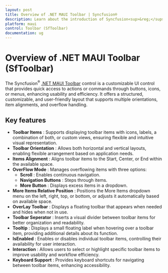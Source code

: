```yaml
---
layout: post
title: Overview of .NET MAUI Toolbar | Syncfusion®
description: Learn about the introduction of Syncfusion<sup>&reg;</sup> .NET MAUI Toolbar(SfToolbar) control, its basic features, and the functionalities of Toolbar.
platform: maui
control: Toolbar (SfToolbar)
documentation: ug
---
```

 
# Overview of .NET MAUI Toolbar (SfToolbar)

The Syncfusion<sup>&reg;</sup> [.NET MAUI Toolbar](https://help.syncfusion.com/cr/maui/Syncfusion.Maui.Toolbar.SfToolbar.html) control is a customizable UI control that provides quick access to actions or commands through buttons, icons, or menus, enhancing usability and efficiency. It offers a structured, customizable, and user-friendly layout that supports multiple orientations, item alignments, and overflow handling.

## Key features 
 
* **Toolbar Items** : Supports displaying toolbar items with icons, labels, a combination of both, or custom views, ensuring flexible and intuitive visual representation.
* **Toolbar Orientation** : Allows both horizontal and vertical layouts, enabling flexible arrangement based on application needs.
* **Items Alignment** : Aligns toolbar items to the Start, Center, or End within the available space.
* **OverFlow Mode** : Manages overflowing items with three options:
    * **Scroll** : Enables continuous navigation.
    * **Navigation Buttons** : Steps through items.
    * **More Button** : Displays excess items in a dropdown.
* **More Items Relative Position** : Positions the More Items dropdown menu on the left, right, top, or bottom, or adjusts it automatically based on available space.
* **OverLay Toolbar** : Displays a floating toolbar that appears when needed and hides when not in use.
* **Toolbar Seperator** : Inserts a visual divider between toolbar items for better organization and readability.
* **Tooltip** : Displays a small floating label when hovering over a toolbar item, providing additional details about its function.
* **IsEnabled** : Enables or disables individual toolbar items, controlling their availability for user interaction.
* **Interaction** : Allows users to select or highlight specific toolbar items to improve usability and workflow efficiency.
* **Keyboard Support** : Provides keyboard shortcuts for navigating between toolbar items, enhancing accessibility.